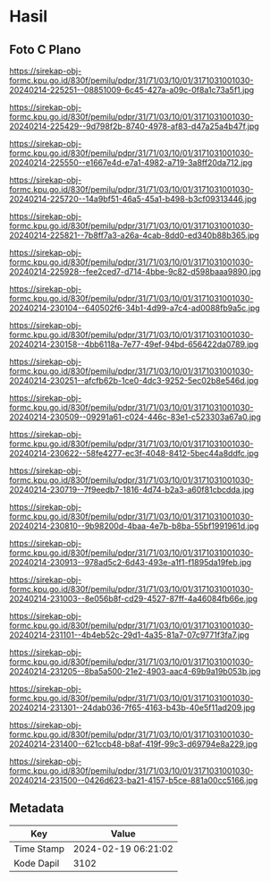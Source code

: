 # Hasil

## Foto C Plano

https://sirekap-obj-formc.kpu.go.id/830f/pemilu/pdpr/31/71/03/10/01/3171031001030-20240214-225251--08851009-6c45-427a-a09c-0f8a1c73a5f1.jpg

https://sirekap-obj-formc.kpu.go.id/830f/pemilu/pdpr/31/71/03/10/01/3171031001030-20240214-225429--9d798f2b-8740-4978-af83-d47a25a4b47f.jpg

https://sirekap-obj-formc.kpu.go.id/830f/pemilu/pdpr/31/71/03/10/01/3171031001030-20240214-225550--e1667e4d-e7a1-4982-a719-3a8ff20da712.jpg

https://sirekap-obj-formc.kpu.go.id/830f/pemilu/pdpr/31/71/03/10/01/3171031001030-20240214-225720--14a9bf51-46a5-45a1-b498-b3cf09313446.jpg

https://sirekap-obj-formc.kpu.go.id/830f/pemilu/pdpr/31/71/03/10/01/3171031001030-20240214-225821--7b8ff7a3-a26a-4cab-8dd0-ed340b88b365.jpg

https://sirekap-obj-formc.kpu.go.id/830f/pemilu/pdpr/31/71/03/10/01/3171031001030-20240214-225928--fee2ced7-d714-4bbe-9c82-d598baaa9890.jpg

https://sirekap-obj-formc.kpu.go.id/830f/pemilu/pdpr/31/71/03/10/01/3171031001030-20240214-230104--640502f6-34b1-4d99-a7c4-ad0088fb9a5c.jpg

https://sirekap-obj-formc.kpu.go.id/830f/pemilu/pdpr/31/71/03/10/01/3171031001030-20240214-230158--4bb6118a-7e77-49ef-94bd-656422da0789.jpg

https://sirekap-obj-formc.kpu.go.id/830f/pemilu/pdpr/31/71/03/10/01/3171031001030-20240214-230251--afcfb62b-1ce0-4dc3-9252-5ec02b8e546d.jpg

https://sirekap-obj-formc.kpu.go.id/830f/pemilu/pdpr/31/71/03/10/01/3171031001030-20240214-230509--09291a61-c024-446c-83e1-c523303a67a0.jpg

https://sirekap-obj-formc.kpu.go.id/830f/pemilu/pdpr/31/71/03/10/01/3171031001030-20240214-230622--58fe4277-ec3f-4048-8412-5bec44a8ddfc.jpg

https://sirekap-obj-formc.kpu.go.id/830f/pemilu/pdpr/31/71/03/10/01/3171031001030-20240214-230719--7f9eedb7-1816-4d74-b2a3-a60f81cbcdda.jpg

https://sirekap-obj-formc.kpu.go.id/830f/pemilu/pdpr/31/71/03/10/01/3171031001030-20240214-230810--9b98200d-4baa-4e7b-b8ba-55bf1991961d.jpg

https://sirekap-obj-formc.kpu.go.id/830f/pemilu/pdpr/31/71/03/10/01/3171031001030-20240214-230913--978ad5c2-6d43-493e-a1f1-f1895da19feb.jpg

https://sirekap-obj-formc.kpu.go.id/830f/pemilu/pdpr/31/71/03/10/01/3171031001030-20240214-231003--8e056b8f-cd29-4527-87ff-4a46084fb66e.jpg

https://sirekap-obj-formc.kpu.go.id/830f/pemilu/pdpr/31/71/03/10/01/3171031001030-20240214-231101--4b4eb52c-29d1-4a35-81a7-07c9771f3fa7.jpg

https://sirekap-obj-formc.kpu.go.id/830f/pemilu/pdpr/31/71/03/10/01/3171031001030-20240214-231205--8ba5a500-21e2-4903-aac4-69b9a19b053b.jpg

https://sirekap-obj-formc.kpu.go.id/830f/pemilu/pdpr/31/71/03/10/01/3171031001030-20240214-231301--24dab036-7f65-4163-b43b-40e5f11ad209.jpg

https://sirekap-obj-formc.kpu.go.id/830f/pemilu/pdpr/31/71/03/10/01/3171031001030-20240214-231400--621ccb48-b8af-419f-99c3-d69794e8a229.jpg

https://sirekap-obj-formc.kpu.go.id/830f/pemilu/pdpr/31/71/03/10/01/3171031001030-20240214-231500--0426d623-ba21-4157-b5ce-881a00cc5166.jpg


## Metadata

| Key        | Value               |
| ---------- | ------------------- |
| Time Stamp | 2024-02-19 06:21:02 |
| Kode Dapil | 3102                |



